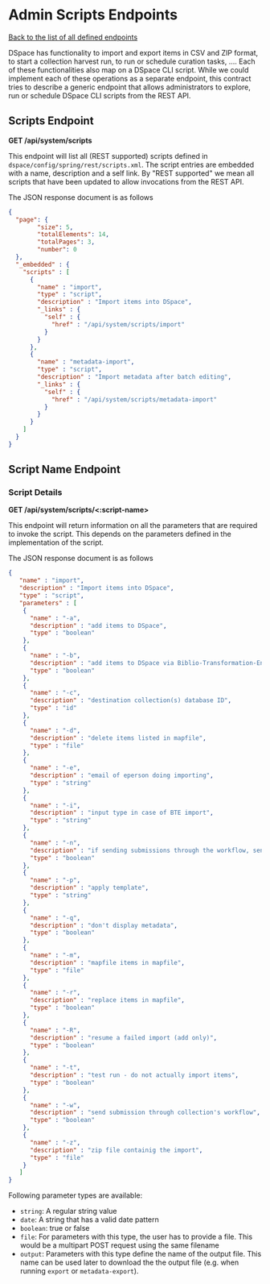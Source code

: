 # Admin Scripts Endpoints
[Back to the list of all defined endpoints](endpoints.md)

DSpace has functionality to import and export items in CSV and ZIP format, to start a collection harvest run, to run or schedule curation tasks, …. Each of these functionalities also map on a DSpace CLI script. While we could implement each of these operations as a separate endpoint, this contract tries to describe a generic endpoint that allows administrators to explore, run or schedule DSpace CLI scripts from the REST API.

## Scripts Endpoint
**GET /api/system/scripts**

This endpoint will list all (REST supported) scripts defined in `dspace/config/spring/rest/scripts.xml`. The script entries are embedded with a name, description and a self link. By "REST supported" we mean all scripts that have been updated to allow invocations from the REST API.

The JSON response document is as follows
```json
{
  "page": {
      	"size": 5,
      	"totalElements": 14,
      	"totalPages": 3,
      	"number": 0
  },
  "_embedded" : {
    "scripts" : [
      {
        "name" : "import",
        "type" : "script",
        "description" : "Import items into DSpace",
        "_links" : {
          "self" : {
            "href" : "/api/system/scripts/import"
          }
        }
      },
      {
        "name" : "metadata-import",
        "type" : "script",
        "description" : "Import metadata after batch editing",
        "_links" : {
          "self" : {
            "href" : "/api/system/scripts/metadata-import"
          }
        }
      }
    ]
  }
}
```

## Script Name Endpoint

### Script Details
**GET /api/system/scripts/<:script-name>**

This endpoint will return information on all the parameters that are required to invoke the script. This depends on the parameters defined in the implementation of the script.

The JSON response document is as follows
```json
{
   "name" : "import",
   "description" : "Import items into DSpace",
   "type" : "script",
   "parameters" : [
    {
      "name" : "-a",
      "description" : "add items to DSpace",
      "type" : "boolean"
    },
    {
      "name" : "-b",
      "description" : "add items to DSpace via Biblio-Transformation-Engine (BTE)",
      "type" : "boolean"
    },
    {
      "name" : "-c",
      "description" : "destination collection(s) database ID",
      "type" : "id"
    },
    {
      "name" : "-d",
      "description" : "delete items listed in mapfile",
      "type" : "file"
    },
    {
      "name" : "-e",
      "description" : "email of eperson doing importing",
      "type" : "string"
    },
    {
      "name" : "-i",
      "description" : "input type in case of BTE import",
      "type" : "string"
    },
    {
      "name" : "-n",
      "description" : "if sending submissions through the workflow, send notification emails",
      "type" : "boolean"
    },
    {
      "name" : "-p",
      "description" : "apply template",
      "type" : "string"
    },
    {
      "name" : "-q",
      "description" : "don't display metadata",
      "type" : "boolean"
    },
    {
      "name" : "-m",
      "description" : "mapfile items in mapfile",
      "type" : "file"
    },
    {
      "name" : "-r",
      "description" : "replace items in mapfile",
      "type" : "boolean"
    },
    {
      "name" : "-R",
      "description" : "resume a failed import (add only)",
      "type" : "boolean"
    },
    {
      "name" : "-t",
      "description" : "test run - do not actually import items",
      "type" : "boolean"
    },
    {
      "name" : "-w",
      "description" : "send submission through collection's workflow",
      "type" : "boolean"
    },
    {
      "name" : "-z",
      "description" : "zip file containig the import",
      "type" : "file"
    }
   ]
}
```

Following parameter types are available:
* `string`: A regular string value
* `date`: A string that has a valid date pattern
* `boolean`: true or false
* `file`: For parameters with this type, the user has to provide a file. This would be a multipart POST request using the same filename
* `output`: Parameters with this type define the name of the output file. This name can be used later to download the the output file (e.g. when running `export` or `metadata-export`).
